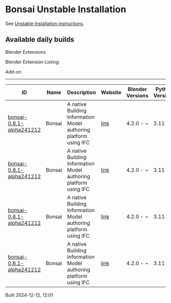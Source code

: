 # Bonsai Unstable Installation

See [Unstable Installation instructions](https://docs.bonsaibim.org/guides/development/installation.html#unstable-installation).

## Available daily builds



Blender Extensions

Blender Extension Listing:

Add-on

---

| ID | Name | Description | Website | Blender Versions | Python Versions | Platforms | Size |
| --- | --- | --- | --- | --- | --- | --- | --- |
| [bonsai-0.8.1-alpha241212](https://github.com/IfcOpenShell/IfcOpenShell/releases/download/bonsai-0.8.1-alpha2412121157/bonsai_py311-0.8.1-alpha241212-linux-x64.zip?repository=https://raw.githubusercontent.com/IfcOpenShell/bonsai_unstable_repo/main/index.json&blender_version_min=4.2.0&platforms=linux-x64&python_versions=3.11) | Bonsai | A native Building Information Model authoring platform using IFC | [link](https://bonsaibim.org/) | 4.2.0 - ~ | 3.11 | linux-x64 | 108.2MB |
| [bonsai-0.8.1-alpha241212](https://github.com/IfcOpenShell/IfcOpenShell/releases/download/bonsai-0.8.1-alpha2412121157/bonsai_py311-0.8.1-alpha241212-windows-x64.zip?repository=https://raw.githubusercontent.com/IfcOpenShell/bonsai_unstable_repo/main/index.json&blender_version_min=4.2.0&platforms=windows-x64&python_versions=3.11) | Bonsai | A native Building Information Model authoring platform using IFC | [link](https://bonsaibim.org/) | 4.2.0 - ~ | 3.11 | windows-x64 | 80.6MB |
| [bonsai-0.8.1-alpha241212](https://github.com/IfcOpenShell/IfcOpenShell/releases/download/bonsai-0.8.1-alpha2412121157/bonsai_py311-0.8.1-alpha241212-macos-x64.zip?repository=https://raw.githubusercontent.com/IfcOpenShell/bonsai_unstable_repo/main/index.json&blender_version_min=4.2.0&platforms=macos-x64&python_versions=3.11) | Bonsai | A native Building Information Model authoring platform using IFC | [link](https://bonsaibim.org/) | 4.2.0 - ~ | 3.11 | macos-x64 | 101.0MB |
| [bonsai-0.8.1-alpha241212](https://github.com/IfcOpenShell/IfcOpenShell/releases/download/bonsai-0.8.1-alpha2412121157/bonsai_py311-0.8.1-alpha241212-macos-arm64.zip?repository=https://raw.githubusercontent.com/IfcOpenShell/bonsai_unstable_repo/main/index.json&blender_version_min=4.2.0&platforms=macos-arm64&python_versions=3.11) | Bonsai | A native Building Information Model authoring platform using IFC | [link](https://bonsaibim.org/) | 4.2.0 - ~ | 3.11 | macos-arm64 | 101.7MB |

Built 2024-12-12, 12:01




